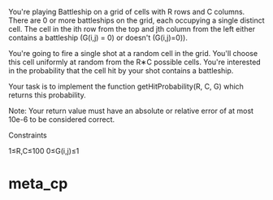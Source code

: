 You're playing Battleship on a grid of cells with R rows and C columns. There are 0 or more battleships on the grid, each occupying a single distinct cell. The cell in the ith row from the top and jth column from the left either contains a battleship (G(i,j) = 0) or doesn't (G(i,j)=0)).

You're going to fire a single shot at a random cell in the grid. You'll choose this cell uniformly at random from the R∗C possible cells. You're interested in the probability that the cell hit by your shot contains a battleship.

Your task is to implement the function getHitProbability(R, C, G) which returns this probability.

Note: Your return value must have an absolute or relative error of at most 10e-6 to be considered correct.

Constraints

1≤R,C≤100
0≤G(i,j)≤1
# meta_cp
